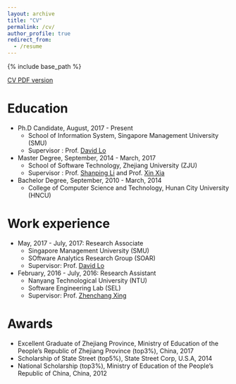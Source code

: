 ```yaml
---
layout: archive
title: "CV"
permalink: /cv/
author_profile: true
redirect_from:
  - /resume
---
```


{% include base_path %}

[CV PDF version](https://github.com/XBWer/xbwer.github.io/blob/master/CV.pdf)

Education
======
* Ph.D Candidate, August, 2017 - Present
    * School of Information System, Singapore Management University (SMU)
    * Supervisor : Prof. [David Lo](http://www.mysmu.edu/faculty/davidlo)
* Master Degree, September, 2014 - March, 2017
    * School of Software Technology, Zhejiang University (ZJU)
    * Supervisor : Prof. [Shanping Li](http://www.cs.zju.edu.cn/english/redir.php?catalog_id=103927&object_id=104498) and Prof. [Xin Xia](https://research.monash.edu/en/persons/xin-xia)
* Bachelor Degree, September, 2010 - March, 2014
    * College of Computer Science and Technology, Hunan City University (HNCU)

Work experience
======
* May, 2017 - July, 2017: Research Associate
  * Singapore Management University (SMU)
  * SOftware Analytics Research Group (SOAR)
  * Supervisor: Prof. [David Lo](http://www.mysmu.edu/faculty/davidlo)
* February, 2016 - July, 2016: Research Assistant
  * Nanyang Technological University (NTU)
  * Software Engineering Lab (SEL)
  * Supervisor: Prof. [Zhenchang Xing](https://cecs.anu.edu.au/people/zhenchang-xing)

Awards
=====
* Excellent Graduate of Zhejiang Province, Ministry of Education of the People’s Republic of Zhejiang Province (top3%), China, 2017
* Scholarship of State Street (top5%), State Street Corp, U.S.A, 2014
* National Scholarship (top3%), Ministry of Education of the People’s Republic of China, China, 2012








<!-- Education
======
* Ph.D Candidate, August, 2017 - Present
    * School of Information System, Singapore Management University (SMU)
    * Supervisor : Prof. [David Lo](http://www.mysmu.edu/faculty/davidlo)
* Master Degree, September, 2014 - March, 2017
    * School of Software Technology, Zhejiang University (ZJU)
    * Supervisor : Prof. [Shanping Li](http://www.cs.zju.edu.cn/english/redir.php?catalog_id=103927&object_id=104498) and Prof. [Xin Xia](https://research.monash.edu/en/persons/xin-xia)

Work experience
======
* May, 2017 - July, 2017: Research Associate
  * Singapore Management University (SMU)
  * SOftware Analytics Research Group (SOAR)
  * Supervisor: Prof. [David Lo](http://www.mysmu.edu/faculty/davidlo)

* February, 2016 - July, 2016: Research Assistant
  * Nanyang Technological University (NTU)
  * Software Engineering Lab (SEL)
  * Supervisor: Prof. [Zhenchang Xing](https://cecs.anu.edu.au/people/zhenchang-xing)

Skills
======
* Machine Learning
* Natural Language Processing
* Data Mining


Awards
=====
* Excellent Graduate of Zhejiang Province, Ministry of Education of the People’s Republic of Zhejiang Province (top3%), China, 2017
* Scholarship of State Street (top5%), State Street Corp, U.S.A, 2014
* National Scholarship (top3%), Ministry of Education of the People’s Republic of China, China, 2012

Publications
======
  <ul>{% for post in site.publications %}
    {% include archive-single-cv.html %}
  {% endfor %}</ul> -->

<!-- Talks
======
  <ul>{% for post in site.talks %}
    {% include archive-single-talk-cv.html %}
  {% endfor %}</ul>
  
Teaching
======
  <ul>{% for post in site.teaching %}
    {% include archive-single-cv.html %}
  {% endfor %}</ul> -->
  
<!-- Service and leadership
======
* Currently signed in to 43 different slack teams
 -->
